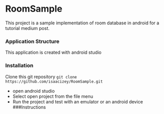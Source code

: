 # RoomSample
This project is a sample implementation of room database in android for a tutorial medium post. 
### Application Structure 
This application is created with android studio  
### Installation
Clone this git repository `git clone https://github.com/isaacizey/RoomSample.git`
 - open android studio
 - Select open project from the file menu
 - Run the project and test with an emulator or an android device
 ###Instructions 
 
 
